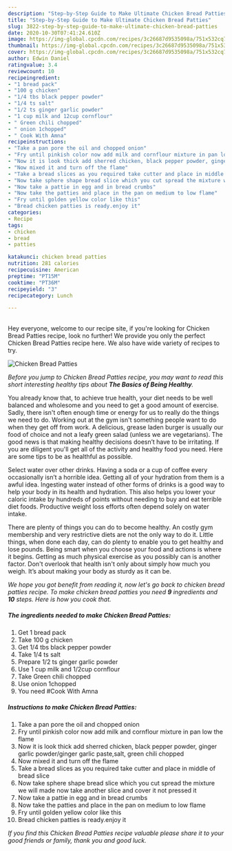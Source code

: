 ```yaml
---
description: "Step-by-Step Guide to Make Ultimate Chicken Bread Patties"
title: "Step-by-Step Guide to Make Ultimate Chicken Bread Patties"
slug: 3822-step-by-step-guide-to-make-ultimate-chicken-bread-patties
date: 2020-10-30T07:41:24.610Z
image: https://img-global.cpcdn.com/recipes/3c26687d9535098a/751x532cq70/chicken-bread-patties-recipe-main-photo.jpg
thumbnail: https://img-global.cpcdn.com/recipes/3c26687d9535098a/751x532cq70/chicken-bread-patties-recipe-main-photo.jpg
cover: https://img-global.cpcdn.com/recipes/3c26687d9535098a/751x532cq70/chicken-bread-patties-recipe-main-photo.jpg
author: Edwin Daniel
ratingvalue: 3.4
reviewcount: 10
recipeingredient:
- "1 bread pack"
- "100 g chicken"
- "1/4 tbs black pepper powder"
- "1/4 ts salt"
- "1/2 ts ginger garlic powder"
- "1 cup milk and 12cup cornflour"
- " Green chili chopped"
- " onion 1chopped"
- " Cook With Amna"
recipeinstructions:
- "Take a pan pore the oil and chopped onion"
- "Fry until pinkish color now add milk and cornflour mixture in pan low the flame"
- "Now it is look thick add sherred chicken, black pepper powder, ginger garlic powder/ginger garlic paste,salt, green chili chopped"
- "Now mixed it and turn off the flame"
- "Take a bread slices as you required take cutter and place in middle of bread slice"
- "Now take sphere shape bread slice which you cut spread the mixture we will made now take another slice and cover it not pressed it"
- "Now take a pattie in egg and in bread crumbs"
- "Now take the patties and place in the pan on medium to low flame"
- "Fry until golden yellow color like this"
- "Bread chicken patties is ready.enjoy it"
categories:
- Recipe
tags:
- chicken
- bread
- patties

katakunci: chicken bread patties 
nutrition: 281 calories
recipecuisine: American
preptime: "PT15M"
cooktime: "PT36M"
recipeyield: "3"
recipecategory: Lunch

---
```

<br>
Hey everyone, welcome to our recipe site, if you're looking for Chicken Bread Patties recipe, look no further! We provide you only the perfect Chicken Bread Patties recipe here. We also have wide variety of recipes to try.
<br>


![Chicken Bread Patties](https://img-global.cpcdn.com/recipes/3c26687d9535098a/751x532cq70/chicken-bread-patties-recipe-main-photo.jpg)

<i>Before you jump to Chicken Bread Patties recipe, you may want to read this short interesting healthy tips about <strong>The Basics of Being Healthy</strong>.</i>

You already know that, to achieve true health, your diet needs to be well balanced and wholesome and you need to get a good amount of exercise. Sadly, there isn't often enough time or energy for us to really do the things we need to do. Working out at the gym isn't something people want to do when they get off from work. A delicious, grease laden burger is usually our food of choice and not a leafy green salad (unless we are vegetarians). The good news is that making healthy decisions doesn’t have to be irritating. If you are diligent you'll get all of the activity and healthy food you need. Here are some tips to be as healthful as possible.

Select water over other drinks. Having a soda or a cup of coffee every occasionally isn’t a horrible idea. Getting all of your hydration from them is a awful idea. Ingesting water instead of other forms of drinks is a good way to help your body in its health and hydration. This also helps you lower your caloric intake by hundreds of points without needing to buy and eat terrible diet foods. Productive weight loss efforts often depend solely on water intake.

There are plenty of things you can do to become healthy. An costly gym membership and very restrictive diets are not the only way to do it. Little things, when done each day, can do plenty to enable you to get healthy and lose pounds. Being smart when you choose your food and actions is where it begins. Getting as much physical exercise as you possibly can is another factor. Don't overlook that health isn't only about simply how much you weigh. It’s about making your body as sturdy as it can be. 


<i>We hope you got benefit from reading it, now let's go back to chicken bread patties recipe. To make chicken bread patties you need <strong>9</strong> ingredients and <strong>10</strong> steps. Here is how you cook that.
</i>

##### The ingredients needed to make Chicken Bread Patties:

1. Get 1 bread pack
1. Take 100 g chicken
1. Get 1/4 tbs black pepper powder
1. Take 1/4 ts salt
1. Prepare 1/2 ts ginger garlic powder
1. Use 1 cup milk and 1/2cup cornflour
1. Take  Green chili chopped
1. Use  onion 1chopped
1. You need  #Cook With Amna


##### Instructions to make Chicken Bread Patties:

1. Take a pan pore the oil and chopped onion
1. Fry until pinkish color now add milk and cornflour mixture in pan low the flame
1. Now it is look thick add sherred chicken, black pepper powder, ginger garlic powder/ginger garlic paste,salt, green chili chopped
1. Now mixed it and turn off the flame
1. Take a bread slices as you required take cutter and place in middle of bread slice
1. Now take sphere shape bread slice which you cut spread the mixture we will made now take another slice and cover it not pressed it
1. Now take a pattie in egg and in bread crumbs
1. Now take the patties and place in the pan on medium to low flame
1. Fry until golden yellow color like this
1. Bread chicken patties is ready.enjoy it


<i>If you find this Chicken Bread Patties recipe valuable please share it to your good friends or family, thank you and good luck.</i>
